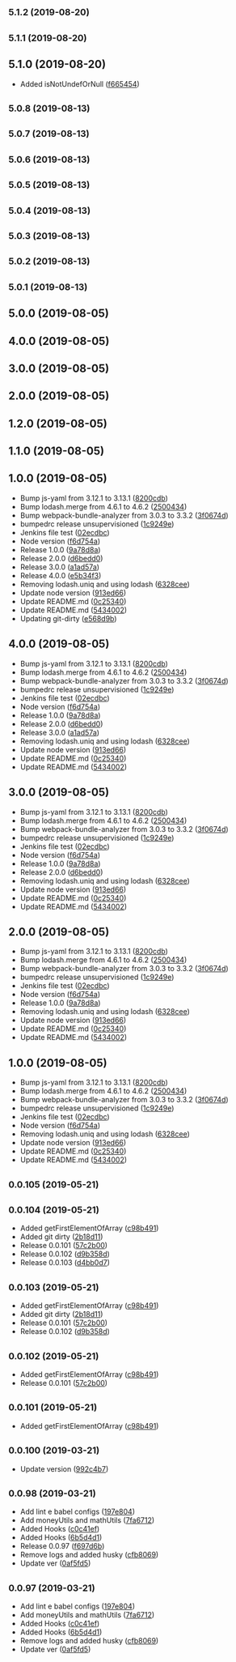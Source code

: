 <a name="5.1.2"></a>
## <small>5.1.2 (2019-08-20)</small>




<a name="5.1.1"></a>
## <small>5.1.1 (2019-08-20)</small>




## 5.1.0 (2019-08-20)

* Added isNotUndefOrNull ([f665454](https://github.com/tecsinapse/es-utils/commit/f665454))



<a name="5.0.8"></a>
## <small>5.0.8 (2019-08-13)</small>




<a name="5.0.7"></a>
## <small>5.0.7 (2019-08-13)</small>




<a name="5.0.6"></a>
## <small>5.0.6 (2019-08-13)</small>




<a name="5.0.5"></a>
## <small>5.0.5 (2019-08-13)</small>




<a name="5.0.4"></a>
## <small>5.0.4 (2019-08-13)</small>




<a name="5.0.3"></a>
## <small>5.0.3 (2019-08-13)</small>




<a name="5.0.2"></a>
## <small>5.0.2 (2019-08-13)</small>




<a name="5.0.1"></a>
## <small>5.0.1 (2019-08-13)</small>




## 5.0.0 (2019-08-05)




## 4.0.0 (2019-08-05)




## 3.0.0 (2019-08-05)




## 2.0.0 (2019-08-05)




## 1.2.0 (2019-08-05)




## 1.1.0 (2019-08-05)




## 1.0.0 (2019-08-05)

* Bump js-yaml from 3.12.1 to 3.13.1 ([8200cdb](https://github.com/tecsinapse/es-utils/commit/8200cdb))
* Bump lodash.merge from 4.6.1 to 4.6.2 ([2500434](https://github.com/tecsinapse/es-utils/commit/2500434))
* Bump webpack-bundle-analyzer from 3.0.3 to 3.3.2 ([3f0674d](https://github.com/tecsinapse/es-utils/commit/3f0674d))
* bumpedrc release unsupervisioned ([1c9249e](https://github.com/tecsinapse/es-utils/commit/1c9249e))
* Jenkins file test ([02ecdbc](https://github.com/tecsinapse/es-utils/commit/02ecdbc))
* Node version ([f6d754a](https://github.com/tecsinapse/es-utils/commit/f6d754a))
* Release 1.0.0 ([9a78d8a](https://github.com/tecsinapse/es-utils/commit/9a78d8a))
* Release 2.0.0 ([d6bedd0](https://github.com/tecsinapse/es-utils/commit/d6bedd0))
* Release 3.0.0 ([a1ad57a](https://github.com/tecsinapse/es-utils/commit/a1ad57a))
* Release 4.0.0 ([e5b34f3](https://github.com/tecsinapse/es-utils/commit/e5b34f3))
* Removing lodash.uniq and using lodash ([6328cee](https://github.com/tecsinapse/es-utils/commit/6328cee))
* Update node version ([913ed66](https://github.com/tecsinapse/es-utils/commit/913ed66))
* Update README.md ([0c25340](https://github.com/tecsinapse/es-utils/commit/0c25340))
* Update README.md ([5434002](https://github.com/tecsinapse/es-utils/commit/5434002))
* Updating git-dirty ([e568d9b](https://github.com/tecsinapse/es-utils/commit/e568d9b))



## 4.0.0 (2019-08-05)

* Bump js-yaml from 3.12.1 to 3.13.1 ([8200cdb](https://github.com/tecsinapse/es-utils/commit/8200cdb))
* Bump lodash.merge from 4.6.1 to 4.6.2 ([2500434](https://github.com/tecsinapse/es-utils/commit/2500434))
* Bump webpack-bundle-analyzer from 3.0.3 to 3.3.2 ([3f0674d](https://github.com/tecsinapse/es-utils/commit/3f0674d))
* bumpedrc release unsupervisioned ([1c9249e](https://github.com/tecsinapse/es-utils/commit/1c9249e))
* Jenkins file test ([02ecdbc](https://github.com/tecsinapse/es-utils/commit/02ecdbc))
* Node version ([f6d754a](https://github.com/tecsinapse/es-utils/commit/f6d754a))
* Release 1.0.0 ([9a78d8a](https://github.com/tecsinapse/es-utils/commit/9a78d8a))
* Release 2.0.0 ([d6bedd0](https://github.com/tecsinapse/es-utils/commit/d6bedd0))
* Release 3.0.0 ([a1ad57a](https://github.com/tecsinapse/es-utils/commit/a1ad57a))
* Removing lodash.uniq and using lodash ([6328cee](https://github.com/tecsinapse/es-utils/commit/6328cee))
* Update node version ([913ed66](https://github.com/tecsinapse/es-utils/commit/913ed66))
* Update README.md ([0c25340](https://github.com/tecsinapse/es-utils/commit/0c25340))
* Update README.md ([5434002](https://github.com/tecsinapse/es-utils/commit/5434002))



## 3.0.0 (2019-08-05)

* Bump js-yaml from 3.12.1 to 3.13.1 ([8200cdb](https://github.com/tecsinapse/es-utils/commit/8200cdb))
* Bump lodash.merge from 4.6.1 to 4.6.2 ([2500434](https://github.com/tecsinapse/es-utils/commit/2500434))
* Bump webpack-bundle-analyzer from 3.0.3 to 3.3.2 ([3f0674d](https://github.com/tecsinapse/es-utils/commit/3f0674d))
* bumpedrc release unsupervisioned ([1c9249e](https://github.com/tecsinapse/es-utils/commit/1c9249e))
* Jenkins file test ([02ecdbc](https://github.com/tecsinapse/es-utils/commit/02ecdbc))
* Node version ([f6d754a](https://github.com/tecsinapse/es-utils/commit/f6d754a))
* Release 1.0.0 ([9a78d8a](https://github.com/tecsinapse/es-utils/commit/9a78d8a))
* Release 2.0.0 ([d6bedd0](https://github.com/tecsinapse/es-utils/commit/d6bedd0))
* Removing lodash.uniq and using lodash ([6328cee](https://github.com/tecsinapse/es-utils/commit/6328cee))
* Update node version ([913ed66](https://github.com/tecsinapse/es-utils/commit/913ed66))
* Update README.md ([0c25340](https://github.com/tecsinapse/es-utils/commit/0c25340))
* Update README.md ([5434002](https://github.com/tecsinapse/es-utils/commit/5434002))



## 2.0.0 (2019-08-05)

* Bump js-yaml from 3.12.1 to 3.13.1 ([8200cdb](https://github.com/tecsinapse/es-utils/commit/8200cdb))
* Bump lodash.merge from 4.6.1 to 4.6.2 ([2500434](https://github.com/tecsinapse/es-utils/commit/2500434))
* Bump webpack-bundle-analyzer from 3.0.3 to 3.3.2 ([3f0674d](https://github.com/tecsinapse/es-utils/commit/3f0674d))
* bumpedrc release unsupervisioned ([1c9249e](https://github.com/tecsinapse/es-utils/commit/1c9249e))
* Jenkins file test ([02ecdbc](https://github.com/tecsinapse/es-utils/commit/02ecdbc))
* Node version ([f6d754a](https://github.com/tecsinapse/es-utils/commit/f6d754a))
* Release 1.0.0 ([9a78d8a](https://github.com/tecsinapse/es-utils/commit/9a78d8a))
* Removing lodash.uniq and using lodash ([6328cee](https://github.com/tecsinapse/es-utils/commit/6328cee))
* Update node version ([913ed66](https://github.com/tecsinapse/es-utils/commit/913ed66))
* Update README.md ([0c25340](https://github.com/tecsinapse/es-utils/commit/0c25340))
* Update README.md ([5434002](https://github.com/tecsinapse/es-utils/commit/5434002))



## 1.0.0 (2019-08-05)

* Bump js-yaml from 3.12.1 to 3.13.1 ([8200cdb](https://github.com/tecsinapse/es-utils/commit/8200cdb))
* Bump lodash.merge from 4.6.1 to 4.6.2 ([2500434](https://github.com/tecsinapse/es-utils/commit/2500434))
* Bump webpack-bundle-analyzer from 3.0.3 to 3.3.2 ([3f0674d](https://github.com/tecsinapse/es-utils/commit/3f0674d))
* bumpedrc release unsupervisioned ([1c9249e](https://github.com/tecsinapse/es-utils/commit/1c9249e))
* Jenkins file test ([02ecdbc](https://github.com/tecsinapse/es-utils/commit/02ecdbc))
* Node version ([f6d754a](https://github.com/tecsinapse/es-utils/commit/f6d754a))
* Removing lodash.uniq and using lodash ([6328cee](https://github.com/tecsinapse/es-utils/commit/6328cee))
* Update node version ([913ed66](https://github.com/tecsinapse/es-utils/commit/913ed66))
* Update README.md ([0c25340](https://github.com/tecsinapse/es-utils/commit/0c25340))
* Update README.md ([5434002](https://github.com/tecsinapse/es-utils/commit/5434002))



## <small>0.0.105 (2019-05-21)</small>




## <small>0.0.104 (2019-05-21)</small>

* Added getFirstElementOfArray ([c98b491](https://github.com/tecsinapse/es-utils/commit/c98b491))
* Added git dirty ([2b18d11](https://github.com/tecsinapse/es-utils/commit/2b18d11))
* Release 0.0.101 ([57c2b00](https://github.com/tecsinapse/es-utils/commit/57c2b00))
* Release 0.0.102 ([d9b358d](https://github.com/tecsinapse/es-utils/commit/d9b358d))
* Release 0.0.103 ([d4bb0d7](https://github.com/tecsinapse/es-utils/commit/d4bb0d7))



## <small>0.0.103 (2019-05-21)</small>

* Added getFirstElementOfArray ([c98b491](https://github.com/tecsinapse/es-utils/commit/c98b491))
* Added git dirty ([2b18d11](https://github.com/tecsinapse/es-utils/commit/2b18d11))
* Release 0.0.101 ([57c2b00](https://github.com/tecsinapse/es-utils/commit/57c2b00))
* Release 0.0.102 ([d9b358d](https://github.com/tecsinapse/es-utils/commit/d9b358d))



## <small>0.0.102 (2019-05-21)</small>

* Added getFirstElementOfArray ([c98b491](https://github.com/tecsinapse/es-utils/commit/c98b491))
* Release 0.0.101 ([57c2b00](https://github.com/tecsinapse/es-utils/commit/57c2b00))



## <small>0.0.101 (2019-05-21)</small>

* Added getFirstElementOfArray ([c98b491](https://github.com/tecsinapse/es-utils/commit/c98b491))



<a name="0.0.100"></a>
## <small>0.0.100 (2019-03-21)</small>

* Update version ([992c4b7](https://github.com/tecsinapse/es-utils/commit/992c4b7))



<a name="0.0.98"></a>
## <small>0.0.98 (2019-03-21)</small>

* Add lint e babel configs ([197e804](https://github.com/tecsinapse/es-utils/commit/197e804))
* Add moneyUtils and mathUtils ([7fa6712](https://github.com/tecsinapse/es-utils/commit/7fa6712))
* Added Hooks ([c0c41ef](https://github.com/tecsinapse/es-utils/commit/c0c41ef))
* Added Hooks ([6b5d4d1](https://github.com/tecsinapse/es-utils/commit/6b5d4d1))
* Release 0.0.97 ([f697d6b](https://github.com/tecsinapse/es-utils/commit/f697d6b))
* Remove logs and added husky ([cfb8069](https://github.com/tecsinapse/es-utils/commit/cfb8069))
* Update ver ([0af5fd5](https://github.com/tecsinapse/es-utils/commit/0af5fd5))



<a name="0.0.97"></a>
## <small>0.0.97 (2019-03-21)</small>

* Add lint e babel configs ([197e804](https://github.com/tecsinapse/es-utils/commit/197e804))
* Add moneyUtils and mathUtils ([7fa6712](https://github.com/tecsinapse/es-utils/commit/7fa6712))
* Added Hooks ([c0c41ef](https://github.com/tecsinapse/es-utils/commit/c0c41ef))
* Added Hooks ([6b5d4d1](https://github.com/tecsinapse/es-utils/commit/6b5d4d1))
* Remove logs and added husky ([cfb8069](https://github.com/tecsinapse/es-utils/commit/cfb8069))
* Update ver ([0af5fd5](https://github.com/tecsinapse/es-utils/commit/0af5fd5))



